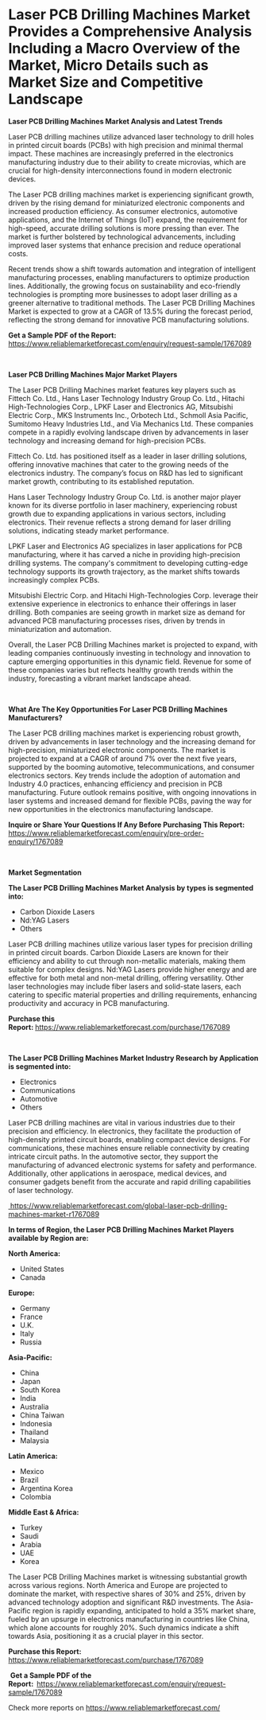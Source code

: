 <p><h1>Laser PCB Drilling Machines Market Provides a Comprehensive Analysis Including a Macro Overview of the Market, Micro Details such as Market Size and Competitive Landscape</h1></p><p><strong>Laser PCB Drilling Machines Market Analysis and Latest Trends</strong></p>
<p><p>Laser PCB drilling machines utilize advanced laser technology to drill holes in printed circuit boards (PCBs) with high precision and minimal thermal impact. These machines are increasingly preferred in the electronics manufacturing industry due to their ability to create microvias, which are crucial for high-density interconnections found in modern electronic devices.</p><p>The Laser PCB drilling machines market is experiencing significant growth, driven by the rising demand for miniaturized electronic components and increased production efficiency. As consumer electronics, automotive applications, and the Internet of Things (IoT) expand, the requirement for high-speed, accurate drilling solutions is more pressing than ever. The market is further bolstered by technological advancements, including improved laser systems that enhance precision and reduce operational costs.</p><p>Recent trends show a shift towards automation and integration of intelligent manufacturing processes, enabling manufacturers to optimize production lines. Additionally, the growing focus on sustainability and eco-friendly technologies is prompting more businesses to adopt laser drilling as a greener alternative to traditional methods. The Laser PCB Drilling Machines Market is expected to grow at a CAGR of 13.5% during the forecast period, reflecting the strong demand for innovative PCB manufacturing solutions.</p></p>
<p><strong>Get a Sample PDF of the Report:&nbsp;</strong> <a href="https://www.reliablemarketforecast.com/enquiry/request-sample/1767089?utm_campaign=3530&utm_medium=2&utm_source=Github&utm_content=ia&utm_term=11042025&utm_id=laser-pcb-drilling-machines">https://www.reliablemarketforecast.com/enquiry/request-sample/1767089</a></p>
<p>&nbsp;</p>
<p><strong>Laser PCB Drilling Machines Major Market Players</strong></p>
<p><p>The Laser PCB Drilling Machines market features key players such as Fittech Co. Ltd., Hans Laser Technology Industry Group Co. Ltd., Hitachi High-Technologies Corp., LPKF Laser and Electronics AG, Mitsubishi Electric Corp., MKS Instruments Inc., Orbotech Ltd., Schmoll Asia Pacific, Sumitomo Heavy Industries Ltd., and Via Mechanics Ltd. These companies compete in a rapidly evolving landscape driven by advancements in laser technology and increasing demand for high-precision PCBs.</p><p>Fittech Co. Ltd. has positioned itself as a leader in laser drilling solutions, offering innovative machines that cater to the growing needs of the electronics industry. The company’s focus on R&D has led to significant market growth, contributing to its established reputation.</p><p>Hans Laser Technology Industry Group Co. Ltd. is another major player known for its diverse portfolio in laser machinery, experiencing robust growth due to expanding applications in various sectors, including electronics. Their revenue reflects a strong demand for laser drilling solutions, indicating steady market performance.</p><p>LPKF Laser and Electronics AG specializes in laser applications for PCB manufacturing, where it has carved a niche in providing high-precision drilling systems. The company's commitment to developing cutting-edge technology supports its growth trajectory, as the market shifts towards increasingly complex PCBs.</p><p>Mitsubishi Electric Corp. and Hitachi High-Technologies Corp. leverage their extensive experience in electronics to enhance their offerings in laser drilling. Both companies are seeing growth in market size as demand for advanced PCB manufacturing processes rises, driven by trends in miniaturization and automation.</p><p>Overall, the Laser PCB Drilling Machines market is projected to expand, with leading companies continuously investing in technology and innovation to capture emerging opportunities in this dynamic field. Revenue for some of these companies varies but reflects healthy growth trends within the industry, forecasting a vibrant market landscape ahead.</p></p>
<p>&nbsp;</p>
<p><strong>What Are The Key Opportunities For Laser PCB Drilling Machines Manufacturers?</strong></p>
<p><p>The Laser PCB drilling machines market is experiencing robust growth, driven by advancements in laser technology and the increasing demand for high-precision, miniaturized electronic components. The market is projected to expand at a CAGR of around 7% over the next five years, supported by the booming automotive, telecommunications, and consumer electronics sectors. Key trends include the adoption of automation and Industry 4.0 practices, enhancing efficiency and precision in PCB manufacturing. Future outlook remains positive, with ongoing innovations in laser systems and increased demand for flexible PCBs, paving the way for new opportunities in the electronics manufacturing landscape.</p></p>
<p><strong>Inquire or Share Your Questions If Any Before Purchasing This Report:</strong> <a href="https://www.reliablemarketforecast.com/enquiry/pre-order-enquiry/1767089?utm_campaign=3530&utm_medium=2&utm_source=Github&utm_content=ia&utm_term=11042025&utm_id=laser-pcb-drilling-machines">https://www.reliablemarketforecast.com/enquiry/pre-order-enquiry/1767089</a></p>
<p>&nbsp;</p>
<p><strong>Market Segmentation</strong></p>
<p><strong>The Laser PCB Drilling Machines Market Analysis by types is segmented into:</strong></p>
<p><ul><li>Carbon Dioxide Lasers</li><li>Nd:YAG Lasers</li><li>Others</li></ul></p>
<p><p>Laser PCB drilling machines utilize various laser types for precision drilling in printed circuit boards. Carbon Dioxide Lasers are known for their efficiency and ability to cut through non-metallic materials, making them suitable for complex designs. Nd:YAG Lasers provide higher energy and are effective for both metal and non-metal drilling, offering versatility. Other laser technologies may include fiber lasers and solid-state lasers, each catering to specific material properties and drilling requirements, enhancing productivity and accuracy in PCB manufacturing.</p></p>
<p><strong>Purchase this Report:&nbsp;</strong><a href="https://www.reliablemarketforecast.com/purchase/1767089?utm_campaign=3530&utm_medium=2&utm_source=Github&utm_content=ia&utm_term=11042025&utm_id=laser-pcb-drilling-machines">https://www.reliablemarketforecast.com/purchase/1767089</a></p>
<p>&nbsp;</p>
<p><strong>The Laser PCB Drilling Machines Market Industry Research by Application is segmented into:</strong></p>
<p><ul><li>Electronics</li><li>Communications</li><li>Automotive</li><li>Others</li></ul></p>
<p><p>Laser PCB drilling machines are vital in various industries due to their precision and efficiency. In electronics, they facilitate the production of high-density printed circuit boards, enabling compact device designs. For communications, these machines ensure reliable connectivity by creating intricate circuit paths. In the automotive sector, they support the manufacturing of advanced electronic systems for safety and performance. Additionally, other applications in aerospace, medical devices, and consumer gadgets benefit from the accurate and rapid drilling capabilities of laser technology.</p></p>
<p><a href="https://www.reliablemarketforecast.com/global-laser-pcb-drilling-machines-market-r1767089?utm_campaign=3530&utm_medium=2&utm_source=Github&utm_content=ia&utm_term=11042025&utm_id=laser-pcb-drilling-machines">&nbsp;https://www.reliablemarketforecast.com/global-laser-pcb-drilling-machines-market-r1767089</a></p>
<p><strong>In terms of Region, the Laser PCB Drilling Machines Market Players available by Region are:</strong></p>
<p>
    <p> <strong> North America: </strong>
        <ul>
            <li>United States</li>
            <li>Canada</li>
        </ul>
        </p> 
    <p> <strong> Europe: </strong>
        <ul>
            <li>Germany</li>
            <li>France</li>
            <li>U.K.</li>
            <li>Italy</li>
            <li>Russia</li>
        </ul>
        </p> 
    <p> <strong> Asia-Pacific: </strong>
        <ul>
            <li>China</li>
            <li>Japan</li>
            <li>South Korea</li>
            <li>India</li>
            <li>Australia</li>
            <li>China Taiwan</li>
            <li>Indonesia</li>
            <li>Thailand</li>
            <li>Malaysia</li>
        </ul>
        </p> 
    <p> <strong> Latin America: </strong>
        <ul>
            <li>Mexico</li>
            <li>Brazil</li>
            <li>Argentina Korea</li>
            <li>Colombia</li>
        </ul>
        </p> 
    <p> <strong> Middle East & Africa: </strong>
        <ul>
            <li>Turkey</li>
            <li>Saudi</li>
            <li>Arabia</li>
            <li>UAE</li>
            <li>Korea</li>
        </ul>
    </p>
    </p>
<p><p>The Laser PCB Drilling Machines market is witnessing substantial growth across various regions. North America and Europe are projected to dominate the market, with respective shares of 30% and 25%, driven by advanced technology adoption and significant R&D investments. The Asia-Pacific region is rapidly expanding, anticipated to hold a 35% market share, fueled by an upsurge in electronics manufacturing in countries like China, which alone accounts for roughly 20%. Such dynamics indicate a shift towards Asia, positioning it as a crucial player in this sector.</p></p>
<p><strong>Purchase this Report: </strong><a href="https://www.reliablemarketforecast.com/purchase/1767089?utm_campaign=3530&utm_medium=2&utm_source=Github&utm_content=ia&utm_term=11042025&utm_id=laser-pcb-drilling-machines">https://www.reliablemarketforecast.com/purchase/1767089</a></p>
<p>&nbsp;<strong>Get a Sample PDF of the Report:&nbsp;&nbsp;</strong><a href="https://www.reliablemarketforecast.com/enquiry/request-sample/1767089?utm_campaign=3530&utm_medium=2&utm_source=Github&utm_content=ia&utm_term=11042025&utm_id=laser-pcb-drilling-machines">https://www.reliablemarketforecast.com/enquiry/request-sample/1767089</a></p>
<p><strong></strong></p>
<p>Check more reports on <a href="https://www.reliablemarketforecast.com/?utm_campaign=3530&utm_medium=2&utm_source=Github&utm_content=ia&utm_term=11042025&utm_id=laser-pcb-drilling-machines">https://www.reliablemarketforecast.com/</a></p>